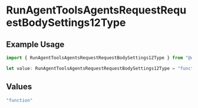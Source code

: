 # RunAgentToolsAgentsRequestRequestBodySettings12Type

## Example Usage

```typescript
import { RunAgentToolsAgentsRequestRequestBodySettings12Type } from "@orq-ai/node/models/operations";

let value: RunAgentToolsAgentsRequestRequestBodySettings12Type = "function";
```

## Values

```typescript
"function"
```